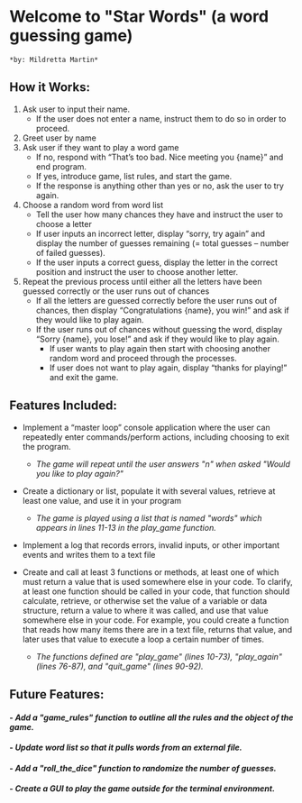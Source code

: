 # **Welcome to "Star Words"** (a word guessing game)
	*by: Mildretta Martin*

## **How it Works:**

1. Ask user to input their name.
	- If the user does not enter a name, instruct them to do so in order to proceed.
2. Greet user by name
3. Ask user if they want to play a word game
	- If no, respond with “That’s too bad. Nice meeting you {name}” and end program.
	- If yes, introduce game, list rules, and start the game.
	- If the response is anything other than yes or no, ask the user to try again.
4.  Choose a random word from word list
	- Tell the user how many chances they have and instruct the user to choose a letter
	- If user inputs an incorrect letter, display “sorry, try again” and display the number of guesses remaining (= total guesses – number of failed guesses).
	- If the user inputs a correct guess, display the letter in the correct position and instruct the user to choose another letter.
5.  Repeat the previous process until either all the letters have been guessed correctly or the user runs out of chances
	- If all the letters are guessed correctly before the user runs out of chances, then display “Congratulations {name}, you win!” and ask if they would like to play again.
	- If the user runs out of chances without guessing the word, display “Sorry {name}, you lose!” and ask if they would like to play again.    
		- If user wants to play again then start with choosing another random word and proceed through the processes.
		- If user does not want to play again, display “thanks for playing!” and exit the game.

## **Features Included:**

 * Implement a “master loop” console application where the user can repeatedly enter commands/perform actions, including choosing to exit the program.
	- *The game will repeat until the user answers "n" when asked "Would you like to play again?"*

 * Create a dictionary or list, populate it with several values, retrieve at least one value, and use it in your program
	- *The game is played using a list that is named "words" which appears in lines 11-13 in the play_game function.*

  * Implement a log that records errors, invalid inputs, or other important events and writes them to a text file

 * Create and call at least 3 functions or methods, at least one of which must return a value that is used somewhere else in your code. To clarify, at least one function should be called in your code, that function should calculate, retrieve, or otherwise set the value of a variable or data structure, return a value to where it was called, and use that value somewhere else in your code. For example, you could create a function that reads how many items there are in a text file, returns that value, and later uses that value to execute a loop a certain number of times.
	- *The functions defined are "play_game" (lines 10-73), "play_again" (lines 76-87), and "quit_game" (lines 90-92).*

## **Future Features:**

#### - *Add a "game_rules" function to outline all the rules and the object of the game.*
#### - *Update word list so that it pulls words from an external file.*
#### - *Add a "roll_the_dice" function to randomize the number of guesses.*
#### - *Create a GUI to play the game outside for the terminal environment.*

